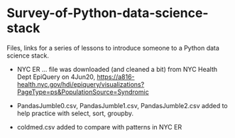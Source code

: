 # Survey-of-Python-data-science-stack
Files, links for a series of lessons to introduce someone to a Python data science stack.

* NYC ER ... file was downloaded (and cleaned a bit) from NYC Health Dept EpiQuery on 4Jun20, https://a816-health.nyc.gov/hdi/epiquery/visualizations?PageType=ps&PopulationSource=Syndromic

* PandasJumble0.csv, PandasJumble1.csv, PandasJumble2.csv added to help practice with select, sort, groupby.

* coldmed.csv added to compare with patterns in NYC ER 
